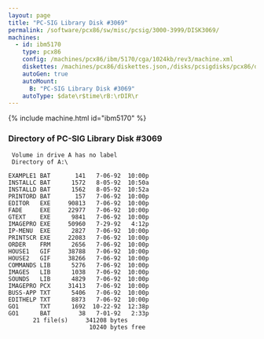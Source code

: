 ```yaml
---
layout: page
title: "PC-SIG Library Disk #3069"
permalink: /software/pcx86/sw/misc/pcsig/3000-3999/DISK3069/
machines:
  - id: ibm5170
    type: pcx86
    config: /machines/pcx86/ibm/5170/cga/1024kb/rev3/machine.xml
    diskettes: /machines/pcx86/diskettes.json,/disks/pcsigdisks/pcx86/diskettes.json
    autoGen: true
    autoMount:
      B: "PC-SIG Library Disk #3069"
    autoType: $date\r$time\rB:\rDIR\r
---
```


{% include machine.html id="ibm5170" %}

### Directory of PC-SIG Library Disk #3069

     Volume in drive A has no label
     Directory of A:\

    EXAMPLE1 BAT       141   7-06-92  10:00p
    INSTALLC BAT      1572   8-05-92  10:50a
    INSTALLD BAT      1562   8-05-92  10:52a
    PRINTORD BAT       157   7-06-92  10:00p
    EDITOR   EXE     90813   7-06-92  10:00p
    FADE     EXE     22977   7-06-92  10:00p
    GTEXT    EXE      9841   7-06-92  10:00p
    IMAGEPRO EXE     50960   7-29-92   4:12p
    IP-MENU  EXE      2827   7-06-92  10:00p
    PRINTSCR EXE     22083   7-06-92  10:00p
    ORDER    FRM      2656   7-06-92  10:00p
    HOUSE1   GIF     38788   7-06-92  10:00p
    HOUSE2   GIF     38266   7-06-92  10:00p
    COMMANDS LIB      5276   7-06-92  10:00p
    IMAGES   LIB      1038   7-06-92  10:00p
    SOUNDS   LIB      4829   7-06-92  10:00p
    IMAGEPRO PCX     31413   7-06-92  10:00p
    BUSS-APP TXT      5406   7-06-92  10:00p
    EDITHELP TXT      8873   7-06-92  10:00p
    GO1      TXT      1692  10-22-92  12:38p
    GO1      BAT        38   7-01-92   2:33p
           21 file(s)     341208 bytes
                           10240 bytes free
